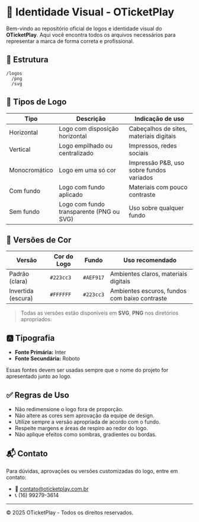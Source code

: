 # 🎨 Identidade Visual - OTicketPlay

Bem-vindo ao repositório oficial de logos e identidade visual do **OTicketPlay**. Aqui você encontra todos os arquivos necessários para representar a marca de forma correta e profissional.

## 📁 Estrutura

```
/logos
  /png
  /svg
```

## 🧾 Tipos de Logo

| Tipo          | Descrição                                | Indicação de uso                         |
| ------------- | ---------------------------------------- | ---------------------------------------- |
| Horizontal    | Logo com disposição horizontal           | Cabeçalhos de sites, materiais digitais  |
| Vertical      | Logo empilhado ou centralizado           | Impressos, redes sociais                 |
| Monocromático | Logo em uma só cor                       | Impressão P&B, uso sobre fundos variados |
| Com fundo     | Logo com fundo aplicado                  | Materiais com pouco contraste            |
| Sem fundo     | Logo com fundo transparente (PNG ou SVG) | Uso sobre qualquer fundo                 |

## 🎨 Versões de Cor

| Versão             | Cor do Logo | Fundo     | Uso recomendado                               |
| ------------------ | ----------- | --------- | --------------------------------------------- |
| Padrão (clara)     | `#223cc3`   | `#AEF917` | Ambientes claros, materiais digitais          |
| Invertida (escura) | `#FFFFFF`   | `#223cc3` | Ambientes escuros, fundos com baixo contraste |

> Todas as versões estão disponíveis em **SVG**, **PNG** nos diretórios apropriados.

## 🅰️ Tipografia

- **Fonte Primária:** Inter
- **Fonte Secundária:** Roboto

Essas fontes devem ser usadas sempre que o nome do projeto for apresentado junto ao logo.

## ✅ Regras de Uso

- Não redimensione o logo fora de proporção.
- Não altere as cores sem aprovação da equipe de design.
- Utilize sempre a versão apropriada de acordo com o fundo.
- Respeite margens e áreas de respiro ao redor do logo.
- Não aplique efeitos como sombras, gradientes ou bordas.

## 📬 Contato

Para dúvidas, aprovações ou versões customizadas do logo, entre em contato:

- 📧 contato@oticketplay.com.br
- 📞 (16) 99279-3614

---

© 2025 OTicketPlay - Todos os direitos reservados.
